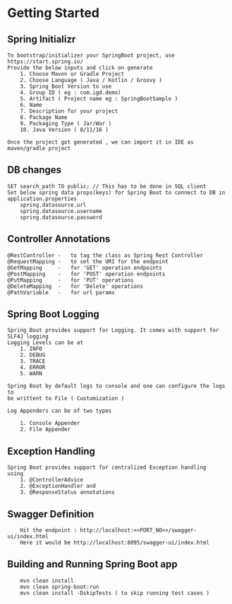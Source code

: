 # Getting Started

## Spring Initializr

    To bootstrap/initializer your SpringBoot project, use https://start.spring.io/
    Provide the below inputs and click on generate
        1. Choose Maven or Gradle Project
        2. Choose Language ( Java / Kotlin / Groovy )
        3. Spring Boot Version to use
        4. Group ID ( eg : com.igd.demo)
        5. Artifact ( Project name eg : SpringBootSample )
        6. Name 
        7. Description for your project
        8. Package Name
        9. Packaging Type ( Jar/War )
        10. Java Version ( 8/11/16 )

    Once the project got generated , we can import it in IDE as maven/gradle project

## DB changes

	SET search_path TO public; // This has to be done in SQL client
	Set below spring data props(keys) for Spring Boot to connect to DB in application.properties
		spring.datasource.url
		spring.datasource.username
		spring.datasource.password

## Controller Annotations

    @RestController -   to tag the class as Spring Rest Controller
    @RequestMapping -   to set the URI for the endpoint
    @GetMapping     -   for 'GET' operation endpoints
    @PostMapping    -   for 'POST' operation endpoints
    @PutMapping     -   for 'PUT' operations 
    @DeleteMapping  -   for 'Delete' operations
    @PathVariable   -   for url params

## Spring Boot Logging
    
    Spring Boot provides support for Logging. It comes with support for SLF4J logging
    Logging Levels can be at 
        1. INFO
        2. DEBUG
        3. TRACE
        4. ERROR
        5. WARN

    Spring Boot by default logs to console and one can configure the logs to
    be writtent to File ( Customization )

    Log Appenders can be of two types

        1. Console Appender
        2. File Appender

## Exception Handling
    
    Spring Boot provides support for centralized Exception handling
    using 
        1. @ControllerAdvice
        2. @ExceptionHandler and 
        3. @ResponseStatus annotations

## Swagger Definition

        Hit the endpoint : http://localhost:<<PORT_NO>>/swagger-ui/index.html
        Here it would be http://localhost:8095/swagger-ui/index.html

## Building and Running Spring Boot app

        mvn clean install
        mvn clean spring-boot:run
        mvn clean install -DskipTests ( to skip running test cases )
